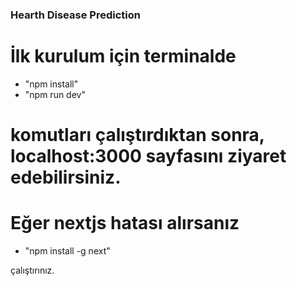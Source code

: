 ### Hearth Disease Prediction


# İlk kurulum için terminalde 

- "npm install"
- "npm run dev"

# komutları çalıştırdıktan sonra, localhost:3000 sayfasını ziyaret edebilirsiniz.


# Eğer nextjs hatası alırsanız

- "npm install -g next"

çalıştırınız.
